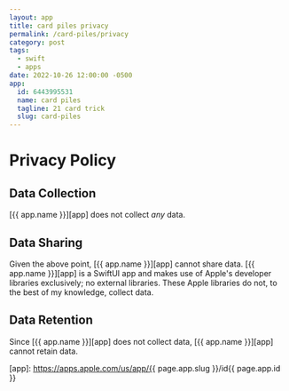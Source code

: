 ```yaml
---
layout: app
title: card piles privacy
permalink: /card-piles/privacy
category: post
tags:
  - swift
  - apps
date: 2022-10-26 12:00:00 -0500
app:
  id: 6443995531
  name: card piles
  tagline: 21 card trick
  slug: card-piles
---
```


# Privacy Policy

## Data Collection

[{{ app.name }}][app] does not collect _any_ data.

## Data Sharing

Given the above point, [{{ app.name }}][app] cannot share data. [{{ app.name }}][app] is a SwiftUI app and makes use of Apple's developer libraries exclusively; no external libraries. These Apple libraries do not, to the best of my knowledge, collect data.

## Data Retention

Since [{{ app.name }}][app] does not collect data, [{{ app.name }}][app] cannot retain data.

[app]: https://apps.apple.com/us/app/{{ page.app.slug }}/id{{ page.app.id }}

